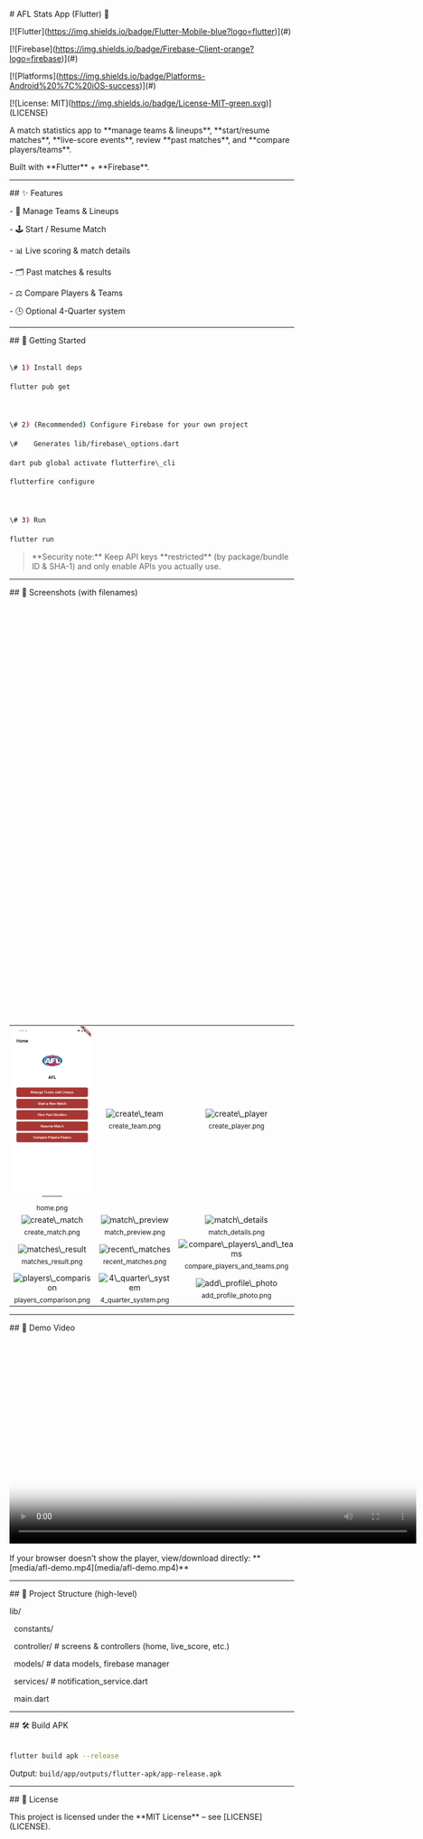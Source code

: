 \# AFL Stats App (Flutter) 🏉



\[!\[Flutter](https://img.shields.io/badge/Flutter-Mobile-blue?logo=flutter)](#)

\[!\[Firebase](https://img.shields.io/badge/Firebase-Client-orange?logo=firebase)](#)

\[!\[Platforms](https://img.shields.io/badge/Platforms-Android%20%7C%20iOS-success)](#)

\[!\[License: MIT](https://img.shields.io/badge/License-MIT-green.svg)](LICENSE)



A match statistics app to \*\*manage teams \& lineups\*\*, \*\*start/resume matches\*\*, \*\*live-score events\*\*, review \*\*past matches\*\*, and \*\*compare players/teams\*\*.  

Built with \*\*Flutter\*\* + \*\*Firebase\*\*.



---



\## ✨ Features

\- 👥 Manage Teams \& Lineups  

\- 🕹️ Start / Resume Match  

\- 📊 Live scoring \& match details  

\- 🗂️ Past matches \& results  

\- ⚖️ Compare Players \& Teams  

\- 🕒 Optional 4-Quarter system



---



\## 🚀 Getting Started



~~~bash

\# 1) Install deps

flutter pub get



\# 2) (Recommended) Configure Firebase for your own project

\#    Generates lib/firebase\_options.dart

dart pub global activate flutterfire\_cli

flutterfire configure



\# 3) Run

flutter run

~~~



> \*\*Security note:\*\* Keep API keys \*\*restricted\*\* (by package/bundle ID \& SHA-1) and only enable APIs you actually use.



---



\## 📸 Screenshots (with filenames)



<table>

&nbsp; <tr>

&nbsp;   <td align="center"><img src="screenshots/home.png" width="210" alt="home"/><div><sub>home.png</sub></div></td>

&nbsp;   <td align="center"><img src="screenshots/create\_team.png" width="210" alt="create\_team"/><div><sub>create\_team.png</sub></div></td>

&nbsp;   <td align="center"><img src="screenshots/create\_player.png" width="210" alt="create\_player"/><div><sub>create\_player.png</sub></div></td>

&nbsp;   <td align="center"><img src="screenshots/manage\_team\_and\_lineups.png" width="210" alt="manage\_team\_and\_lineups"/><div><sub>manage\_team\_and\_lineups.png</sub></div></td>

&nbsp; </tr>

&nbsp; <tr>

&nbsp;   <td align="center"><img src="screenshots/create\_match.png" width="210" alt="create\_match"/><div><sub>create\_match.png</sub></div></td>

&nbsp;   <td align="center"><img src="screenshots/match\_preview.png" width="210" alt="match\_preview"/><div><sub>match\_preview.png</sub></div></td>

&nbsp;   <td align="center"><img src="screenshots/match\_details.png" width="210" alt="match\_details"/><div><sub>match\_details.png</sub></div></td>

&nbsp;   <td align="center"><img src="screenshots/match\_completed.png" width="210" alt="match\_completed"/><div><sub>match\_completed.png</sub></div></td>

&nbsp; </tr>

&nbsp; <tr>

&nbsp;   <td align="center"><img src="screenshots/matches\_result.png" width="210" alt="matches\_result"/><div><sub>matches\_result.png</sub></div></td>

&nbsp;   <td align="center"><img src="screenshots/recent\_matches.png" width="210" alt="recent\_matches"/><div><sub>recent\_matches.png</sub></div></td>

&nbsp;   <td align="center"><img src="screenshots/compare\_players\_and\_teams.png" width="210" alt="compare\_players\_and\_teams"/><div><sub>compare\_players\_and\_teams.png</sub></div></td>

&nbsp;   <td align="center"><img src="screenshots/teams\_comparison.png" width="210" alt="teams\_comparison"/><div><sub>teams\_comparison.png</sub></div></td>

&nbsp; </tr>

&nbsp; <tr>

&nbsp;   <td align="center"><img src="screenshots/players\_comparison.png" width="210" alt="players\_comparison"/><div><sub>players\_comparison.png</sub></div></td>

&nbsp;   <td align="center"><img src="screenshots/4\_quarter\_system.png" width="210" alt="4\_quarter\_system"/><div><sub>4\_quarter\_system.png</sub></div></td>

&nbsp;   <td align="center"><img src="screenshots/add\_profile\_photo.png" width="210" alt="add\_profile\_photo"/><div><sub>add\_profile\_photo.png</sub></div></td>

&nbsp;   <td align="center"><img src="screenshots/delete\_team.png" width="210" alt="delete\_team"/><div><sub>delete\_team.png</sub></div></td>

&nbsp; </tr>

</table>



---



\## 🎥 Demo Video



<video src="media/afl-demo.mp4" width="720" controls poster="screenshots/Home.png"></video>  



If your browser doesn’t show the player, view/download directly: \*\*\[media/afl-demo.mp4](media/afl-demo.mp4)\*\*



---



\## 🧱 Project Structure (high-level)

lib/

&nbsp; constants/

&nbsp; controller/        # screens \& controllers (home, live\_score, etc.)

&nbsp; models/            # data models, firebase manager

&nbsp; services/          # notification\_service.dart

&nbsp; main.dart



---



\## 🛠️ Build APK

~~~bash

flutter build apk --release

~~~

Output: `build/app/outputs/flutter-apk/app-release.apk`



---



\## 📄 License

This project is licensed under the \*\*MIT License\*\* – see \[LICENSE](LICENSE).



